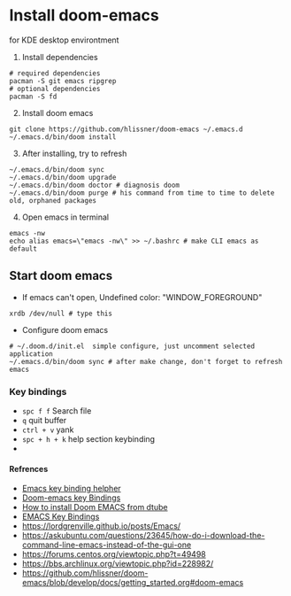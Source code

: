 # Install doom-emacs
 for KDE desktop environtment
 
 1. Install dependencies
 ```
# required dependencies
pacman -S git emacs ripgrep
# optional dependencies
pacman -S fd
```
2. Install doom emacs
```
git clone https://github.com/hlissner/doom-emacs ~/.emacs.d
~/.emacs.d/bin/doom install
```
3. After installing, try to refresh
```
~/.emacs.d/bin/doom sync  
~/.emacs.d/bin/doom upgrade
~/.emacs.d/bin/doom doctor # diagnosis doom
~/.emacs.d/bin/doom purge # his command from time to time to delete old, orphaned packages
```
4. Open emacs in terminal
```
emacs -nw
echo alias emacs=\"emacs -nw\" >> ~/.bashrc # make CLI emacs as default
```
## Start doom emacs

- If emacs can't open, Undefined color: "WINDOW_FOREGROUND"
```
xrdb /dev/null # type this
```

- Configure doom emacs
```
# ~/.doom.d/init.el  simple configure, just uncomment selected application
~/.emacs.d/bin/doom sync # after make change, don't forget to refresh emacs
```

### Key bindings
- `spc f f` Search file
- `q` quit buffer 
- `ctrl + v` yank
- `spc + h + k` help section keybinding
- 
 
#### Refrences
- [Emacs key binding helpher](https://emacs.stackexchange.com/questions/63752/keybindings-for-doom-emacs)
- [Doom-emacs key Bindings](https://github.com/hlissner/doom-emacs/blob/develop/modules/config/default/%2Bevil-bindings.el)
- [How to install Doom EMACS from dtube](https://pastebin.com/Ku0bPz1U)
- [EMACS Key Bindings](https://caiorss.github.io/Emacs-Elisp-Programming/Keybindings.html)
- <https://lordgrenville.github.io/posts/Emacs/>
- <https://askubuntu.com/questions/23645/how-do-i-download-the-command-line-emacs-instead-of-the-gui-one>
- <https://forums.centos.org/viewtopic.php?t=49498>
- <https://bbs.archlinux.org/viewtopic.php?id=228982/>
- <https://github.com/hlissner/doom-emacs/blob/develop/docs/getting_started.org#doom-emacs>
